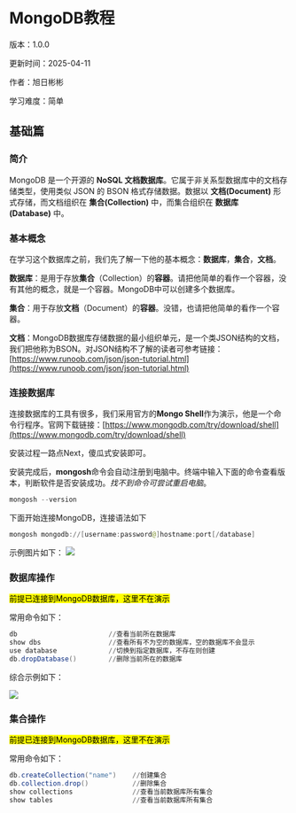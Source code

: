 # MongoDB教程

版本：1.0.0     

更新时间：2025-04-11

作者：旭日彬彬

学习难度：简单



## 基础篇



### 简介

MongoDB 是一个开源的 **NoSQL 文档数据库**。它属于非关系型数据库中的文档存储类型，使用类似 JSON 的 BSON 格式存储数据。数据以 **文档(Document)** 形式存储，而文档组织在 **集合(Collection)** 中，而集合组织在 **数据库(Database)** 中。



### 基本概念

在学习这个数据库之前，我们先了解一下他的基本概念：**数据库**，**集合**，**文档**。



**数据库**：是用于存放**集合**（Collection）的**容器**。请把他简单的看作一个容器，没有其他的概念，就是一个容器。MongoDB中可以创建多个数据库。



**集合**：用于存放**文档**（Document）的**容器**。没错，也请把他简单的看作一个容器。



**文档**：MongoDB数据库存储数据的最小组织单元，是一个类JSON结构的文档，我们把他称为BSON。对JSON结构不了解的读者可参考链接：[https://www.runoob.com/json/json-tutorial.html](https://www.runoob.com/json/json-tutorial.html)



### 连接数据库

连接数据库的工具有很多，我们采用官方的**Mongo Shell**作为演示，他是一个命令行程序。官网下载链接：[https://www.mongodb.com/try/download/shell](https://www.mongodb.com/try/download/shell)

安装过程一路点Next，傻瓜式安装即可。

安装完成后，**mongosh**命令会自动注册到电脑中。终端中输入下面的命令查看版本，判断软件是否安装成功。*找不到命令可尝试重启电脑*。

```powershell
mongosh --version
```

下面开始连接MongoDB，连接语法如下

```powershell
mongosh mongodb://[username:password@]hostname:port[/database]
```

示例图片如下： ![](C:\Users\xurib\AppData\Roaming\marktext\images\2025-04-11-20-54-50-image.png)



### 数据库操作

<mark>前提已连接到MongoDB数据库，这里不在演示</mark>

常用命令如下：

```powershell
db                       //查看当前所在数据库
show dbs                 //查看所有不为空的数据库，空的数据库不会显示
use database             //切换到指定数据库，不存在则创建
db.dropDatabase()        //删除当前所在的数据库
```




综合示例如下：

![](C:\Users\xurib\AppData\Roaming\marktext\images\2025-04-11-21-07-06-image.png)



### 集合操作

<mark>前提已连接到MongoDB数据库，这里不在演示</mark>

常用命令如下：

```powershell
db.createCollection("name")    //创建集合
db.collection.drop()           //删除集合
show collections               //查看当前数据库所有集合
show tables                    //查看当前数据库所有集合

```

































































